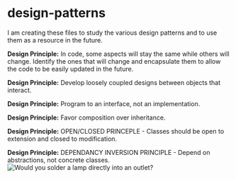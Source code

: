 # design-patterns

I am creating these files to study the various design patterns and to use them as a resource in the future.

<b>Design Principle:</b> In code, some aspects will stay the same while others will change.  Identify the ones that will change and encapsulate them to allow the code to be easily updated in the future.

<b>Design Principle:</b> Develop loosely coupled designs between objects that interact.

<b>Design Principle:</b> Program to an interface, not an implementation.

<b>Design Principle:</b> Favor composition over inheritance.  

<b>Design Principle:</b> OPEN/CLOSED PRINCEPLE - Classes should be open to extension and closed to modification.

<b>Design Principle:</b> DEPENDANCY INVERSION PRINCIPLE - Depend on abstractions, not concrete classes.
![Would you solder a lamp directly into an outlet?](https://user-images.githubusercontent.com/22779199/35826534-02835978-0a87-11e8-9952-bc8889a5d4af.jpeg)
